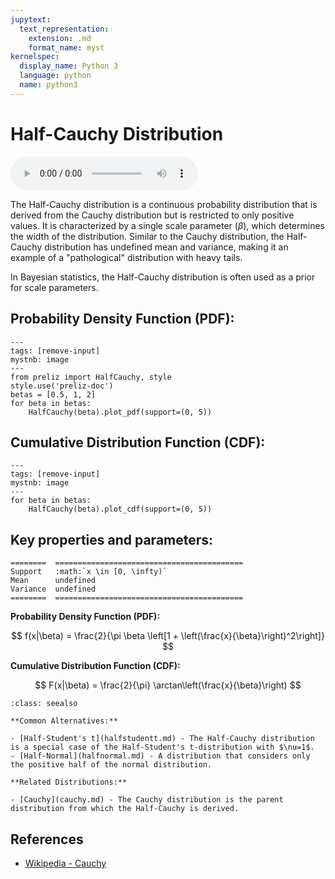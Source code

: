 ```yaml
---
jupytext:
  text_representation:
    extension: .md
    format_name: myst
kernelspec:
  display_name: Python 3
  language: python
  name: python3
---
```

# Half-Cauchy Distribution

<audio controls> <source src="../../_static/halfcauchy.mp3" type="audio/mpeg"> This browser cannot play the pronunciation audio file for this distribution. </audio>

The Half-Cauchy distribution is a continuous probability distribution that is derived from the Cauchy distribution but is restricted to only positive values. It is characterized by a single scale parameter ($\beta$), which determines the width of the distribution. Similar to the Cauchy distribution, the Half-Cauchy distribution has undefined mean and variance, making it an example of a "pathological" distribution with heavy tails.

In Bayesian statistics, the Half-Cauchy distribution is often used as a prior for scale parameters.

## Probability Density Function (PDF):

```{code-cell}
---
tags: [remove-input]
mystnb: image
---
from preliz import HalfCauchy, style
style.use('preliz-doc')
betas = [0.5, 1, 2]
for beta in betas:
    HalfCauchy(beta).plot_pdf(support=(0, 5))
```

## Cumulative Distribution Function (CDF):

```{code-cell} 
---
tags: [remove-input]
mystnb: image
---
for beta in betas:
    HalfCauchy(beta).plot_cdf(support=(0, 5))
```

## Key properties and parameters:

```{eval-rst}
========  ==========================================
Support   :math:`x \in [0, \infty)`
Mean      undefined
Variance  undefined
========  ==========================================
```

**Probability Density Function (PDF):**

$$ 
f(x|\beta) = \frac{2}{\pi \beta \left[1 + \left(\frac{x}{\beta}\right)^2\right]}
$$

**Cumulative Distribution Function (CDF):**

$$ 
F(x|\beta) = \frac{2}{\pi} \arctan\left(\frac{x}{\beta}\right)
$$

```{seealso} 
:class: seealso

**Common Alternatives:**

- [Half-Student's t](halfstudentt.md) - The Half-Cauchy distribution is a special case of the Half-Student's t-distribution with $\nu=1$.
- [Half-Normal](halfnormal.md) - A distribution that considers only the positive half of the normal distribution.

**Related Distributions:**

- [Cauchy](cauchy.md) - The Cauchy distribution is the parent distribution from which the Half-Cauchy is derived.
 ```

## References

- [Wikipedia - Cauchy](https://en.wikipedia.org/wiki/Cauchy_distribution)
